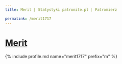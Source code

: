 ```yaml
---
title: Merit | Statystyki patronite.pl | Patromierz

permalink: /merit1717
---
```


# [Merit](https://patronite.pl/merit1717)

{% include profile.md name="merit1717" prefix="m" %}
